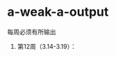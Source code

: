 # a-weak-a-output
每周必须有所输出



1. 第12周（3.14-3.19）：

   [https://github.com/finechen/a-weak-a-output/blob/master/vue从类式编程平滑过渡hooks.md]: 从类式编程平滑过渡到@vue/composition-api

   

